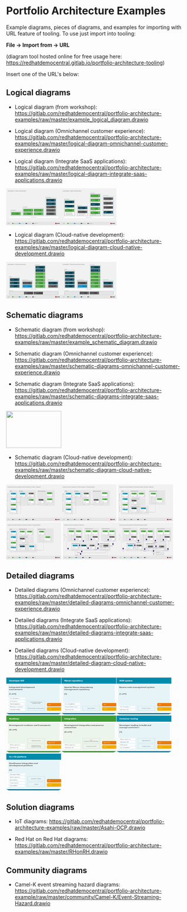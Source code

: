 # Portfolio Architecture Examples

Example diagrams, pieces of diagrams, and examples for importing with URL feature of tooling. To use just import into tooling:

  **File -> Import from -> URL** 

(diagram tool hosted online for free usage here: https://redhatdemocentral.gitlab.io/portfolio-architecture-tooling)

Insert one of the URL's below:

## Logical diagrams

  - Logical diagram (from workshop): https://gitlab.com/redhatdemocentral/portfolio-architecture-examples/raw/master/example_logical_diagram.drawio

  - Logical diagram (Omnichannel customer experience): https://gitlab.com/redhatdemocentral/portfolio-architecture-examples/raw/master/logical-diagram-omnichannel-customer-experience.drawio
  

  - Logical diagram (Integrate SaaS applications): https://gitlab.com/redhatdemocentral/portfolio-architecture-examples/raw/master/logical-diagram-integrate-saas-applications.drawio

  <img src="images/logical-diagrams/integrating-with-saas-applications-ld.png" width="150" height="100"><img src="images/logical-diagrams/saas-ld.png" width="150" height="100">

  - Logical diagram (Cloud-native development): https://gitlab.com/redhatdemocentral/portfolio-architecture-examples/raw/master/logical-diagram-cloud-native-development.drawio

  <img src="images/logical-diagrams/cloud-native-development-ld.png" width="150" height="100"><img src="images/logical-diagrams/cloud-native-development-details-ld.png" width="150" height="100">

## Schematic diagrams

  - Schematic diagram (from workshop): https://gitlab.com/redhatdemocentral/portfolio-architecture-examples/raw/master/example_schematic_diagram.drawio

  - Schematic diagram (Omnichannel customer experience): https://gitlab.com/redhatdemocentral/portfolio-architecture-examples/raw/master/schematic-diagrams-omnichannel-customer-experience.drawio
  
  - Schematic diagram (Integrate SaaS applications): https://gitlab.com/redhatdemocentral/portfolio-architecture-examples/raw/master/schematic-diagrams-integrate-saas-applications.drawio
  
  <img src="images/schematic-diagrams/saas-external-crm-interation-example.png" width="150" height="100">

  - Schematic diagram (Cloud-native development): https://gitlab.com/redhatdemocentral/portfolio-architecture-examples/raw/master/schematic-diagram-cloud-native-development.drawio
  
  <img src="images/schematic-diagrams/cloud-native-development-local-containers-runtimes-sd.png" width="150" height="100"><img src="images/schematic-diagrams/cloud-native-development-local-containers-process-sd.png" width="150" height="100">
  <img src="images/schematic-diagrams/cloud-native-development-remote-containers-runtimes-sd.png" width="150" height="100"><img src="images/schematic-diagrams/cloud-native-development-remote-containers-process-sd.png" width="150" height="100">
  <img src="images/schematic-diagrams/cloud-native-development-deployment-sd.png" width="150" height="100"><img src="images/schematic-diagrams/cloud-native-development-deployment-enterprise-registry-sd.png" width="150" height="100">

## Detailed diagrams

  - Detailed diagrams (Omnichannel customer experience): https://gitlab.com/redhatdemocentral/portfolio-architecture-examples/raw/master/detailed-diagrams-omnichannel-customer-experience.drawio
  
  - Detailed diagrams (Integrate SaaS applications): https://gitlab.com/redhatdemocentral/portfolio-architecture-examples/raw/master/detailed-diagrams-integrate-saas-applications.drawio
  
  - Detailed diagrams (Cloud-native development): https://gitlab.com/redhatdemocentral/portfolio-architecture-examples/raw/master/detailed-diagram-cloud-native-development.drawio
  
  <img src="images/detail-diagrams/developer-ide.png" width="150" height="100"><img src="images/detail-diagrams/maven-repo.png" width="150" height="100"><img src="images/detail-diagrams/scm-system.png" width="150" height="100">
  <img src="images/detail-diagrams/runtimes-frameworks.png" width="150" height="100"><img src="images/detail-diagrams/integration-frameworks.png" width="150" height="100"><img src="images/detail-diagrams/container-tooling.png" width="150" height="100">
  <img src="images/detail-diagrams/ci-cd-platform.png" width="150" height="100">

## Solution diagrams 

  - IoT diagrams: https://gitlab.com/redhatdemocentral/portfolio-architecture-examples/raw/master/Asahi-OCP.drawio
  
  - Red Hat on Red Hat diagrams: https://gitlab.com/redhatdemocentral/portfolio-architecture-examples/raw/master/RHonRH.drawio


## Community diagrams

  - Camel-K event streaming hazard diagrams: https://gitlab.com/redhatdemocentral/portfolio-architecture-example/raw/master/community/Camel-K/Event-Streaming-Hazard.drawio 

